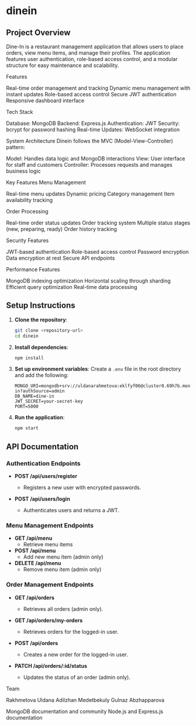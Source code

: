 # dinein
## Project Overview
Dine-In is a restaurant management application that allows users to place orders, view menu items, and manage their profiles. The application features user authentication, role-based access control, and a modular structure for easy maintenance and scalability.

Features

Real-time order management and tracking
Dynamic menu management with instant updates
Role-based access control
Secure JWT authentication
Responsive dashboard interface

Tech Stack

Database: MongoDB
Backend: Express.js
Authentication: JWT
Security: bcrypt for password hashing
Real-time Updates: WebSocket integration

System Architecture
Dinein follows the MVC (Model-View-Controller) pattern:

Model: Handles data logic and MongoDB interactions
View: User interface for staff and customers
Controller: Processes requests and manages business logic

Key Features
Menu Management

Real-time menu updates
Dynamic pricing
Category management
Item availability tracking

Order Processing

Real-time order status updates
Order tracking system
Multiple status stages (new, preparing, ready)
Order history tracking

Security Features

JWT-based authentication
Role-based access control
Password encryption
Data encryption at rest
Secure API endpoints

Performance Features

MongoDB indexing optimization
Horizontal scaling through sharding
Efficient query optimization
Real-time data processing

## Setup Instructions
1. **Clone the repository**:
   ```bash
   git clone <repository-url>
   cd dinein
   ```

2. **Install dependencies**:
   ```bash
   npm install
   ```

3. **Set up environment variables**:
   Create a `.env` file in the root directory and add the following:
   ```
   MONGO_URI=mongodb+srv://uldanarahmetova:eklfyf06@cluster0.69h7b.mongodb.net/dine-in?authSource=admin
   DB_NAME=dine-in
   JWT_SECRET=your-secret-key
   PORT=5000

   ```

4. **Run the application**:
   ```bash
   npm start
   ```

## API Documentation

### Authentication Endpoints
- **POST /api/users/register**
  - Registers a new user with encrypted passwords.
  
- **POST /api/users/login**
  - Authenticates users and returns a JWT.

### Menu Management Endpoints
- **GET /api/menu**
  - Retrieve menu items
- **POST /api/menu**
  - Add new menu item (admin only)
- **DELETE /api/menu**
  - Remove menu item (admin only)

### Order Management Endpoints
- **GET /api/orders**
  - Retrieves all orders (admin only).

- **GET /api/orders/my-orders**
  - Retrieves orders for the logged-in user.

- **POST /api/orders**
  - Creates a new order for the logged-in user.

- **PATCH /api/orders/:id/status**
  - Updates the status of an order (admin only).


Team

Rakhmetova Uldana
Adilzhan Medetbekuly
Gulnaz Abzhapparova


MongoDB documentation and community
Node.js and Express.js documentation
